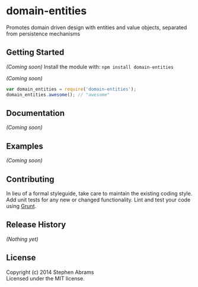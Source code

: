 # domain-entities

Promotes domain driven design with entities and value objects, separated from persistence mechanisms

## Getting Started
_(Coming soon)_
Install the module with: `npm install domain-entities`

_(Coming soon)_
```javascript
var domain_entities = require('domain-entities');
domain_entities.awesome(); // "awesome"
```

## Documentation
_(Coming soon)_

## Examples
_(Coming soon)_

## Contributing
In lieu of a formal styleguide, take care to maintain the existing coding style. Add unit tests for any new or changed functionality. Lint and test your code using [Grunt](http://gruntjs.com/).

## Release History
_(Nothing yet)_

## License
Copyright (c) 2014 Stephen Abrams  
Licensed under the MIT license.
